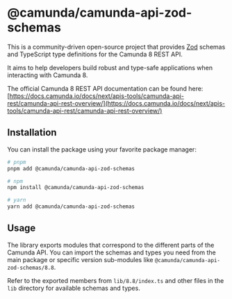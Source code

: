 # @camunda/camunda-api-zod-schemas

This is a community-driven open-source project that provides [Zod](https://zod.dev/) schemas and TypeScript type definitions for the Camunda 8 REST API.

It aims to help developers build robust and type-safe applications when interacting with Camunda 8.

The official Camunda 8 REST API documentation can be found here: [https://docs.camunda.io/docs/next/apis-tools/camunda-api-rest/camunda-api-rest-overview/](https://docs.camunda.io/docs/next/apis-tools/camunda-api-rest/camunda-api-rest-overview/)

## Installation

You can install the package using your favorite package manager:

```bash
# pnpm
pnpm add @camunda/camunda-api-zod-schemas

# npm
npm install @camunda/camunda-api-zod-schemas

# yarn
yarn add @camunda/camunda-api-zod-schemas
```

## Usage

The library exports modules that correspond to the different parts of the Camunda API. You can import the schemas and types you need from the main package or specific version sub-modules like `@camunda/camunda-api-zod-schemas/8.8`.

Refer to the exported members from `lib/8.8/index.ts` and other files in the `lib` directory for available schemas and types.
